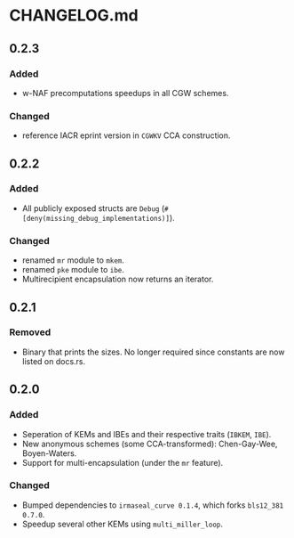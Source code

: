 # CHANGELOG.md

## 0.2.3

### Added

- w-NAF precomputations speedups in all CGW schemes.

### Changed

- reference IACR eprint version in `CGWKV` CCA construction.

## 0.2.2

### Added

- All publicly exposed structs are `Debug` (`#[deny(missing_debug_implementations)]`).

### Changed

- renamed `mr` module to `mkem`.
- renamed `pke` module to `ibe`.
- Multirecipient encapsulation now returns an iterator.

## 0.2.1

### Removed

- Binary that prints the sizes. No longer required since constants are now listed on docs.rs.

## 0.2.0

### Added

- Seperation of KEMs and IBEs and their respective traits (`IBKEM`, `IBE`).
- New anonymous schemes (some CCA-transformed): Chen-Gay-Wee, Boyen-Waters.
- Support for multi-encapsulation (under the `mr` feature).

### Changed

- Bumped dependencies to `irmaseal_curve 0.1.4`, which forks `bls12_381 0.7.0`.
- Speedup several other KEMs using `multi_miller_loop`.
